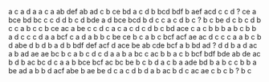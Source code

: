 a
c a
d a
a c
a 
ab
def
ab ad
c
b
ce bd
a c
d b
bcd bdf
b
aef acd
c
c
d
? ce
a
bce
bd bc
c
c
d
d b
c
d
bde
a
d
bce bcd
b d
c
c a
c d
b c
? b
c
be
d c
b
c
d
b c
c
a b
c
c b
ce ac
a
be
c
c d
c a
c
a c
d
c d
b c
bd
ace
c
a
c b
b
b
a b
c b
b
a
d c
c
c
d
a
a
bcf
c
a
d
a b
b
c
be ce
b
c
a b
c
bcf acf
ae ac
d c
c
c
a
a b
c
b
d
abe
d
b
d b
a
d b
bdf def
acf
d
ace
be ab
cde bcf
a
b
bd ad
? d
d
b
a d
ac
a b
ad ae
ae bc
b
c
a b
c d
c
d
a
a b
a
bc
c
ac
b
b a
c b
bcf
bdf bde
ab
de ac
b
d b
ac bc
d
c
a
a b
bce bcf
ac
bc be
b
c
b d
a
c
b
a
ade
bd
b
a
b c
c b
b
a
be ad
a b
b d
acf abe
b
ae be
d c
a
c
d
b d
a
b
ac
b
d c
ac ae
c
b c
b
? b
c
